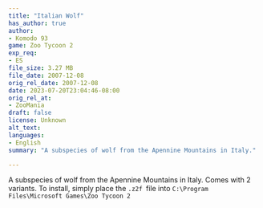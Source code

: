 ```yaml
---
title: "Italian Wolf"
has_author: true
author: 
- Komodo 93
game: Zoo Tycoon 2
exp_req: 
- ES
file_size: 3.27 MB
file_date: 2007-12-08
orig_rel_date: 2007-12-08
date: 2023-07-20T23:04:46-08:00
orig_rel_at: 
- ZooMania
draft: false
license: Unknown
alt_text: 
languages:
- English
summary: "A subspecies of wolf from the Apennine Mountains in Italy."

---
```


A subspecies of wolf from the Apennine Mountains in Italy. Comes with 2 variants. To install, simply place the `.z2f `file into `C:\Program Files\Microsoft Games\Zoo Tycoon 2`